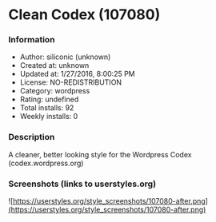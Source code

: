 # Clean Codex (107080)

### Information
- Author: siliconic (unknown)
- Created at: unknown
- Updated at: 1/27/2016, 8:00:25 PM
- License: NO-REDISTRIBUTION
- Category: wordpress
- Rating: undefined
- Total installs: 92
- Weekly installs: 0


### Description
A cleaner, better looking style for the Wordpress Codex (codex.wordpress.org)


### Screenshots (links to userstyles.org)
![https://userstyles.org/style_screenshots/107080-after.png](https://userstyles.org/style_screenshots/107080-after.png)


